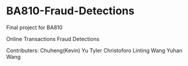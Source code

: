 # BA810-Fraud-Detections
Final project for BA810

Online Transactions Fraud Detections

Contributers:
Chuheng(Kevin) Yu
Tyler Christoforo
Linting Wang
Yuhan Wang
